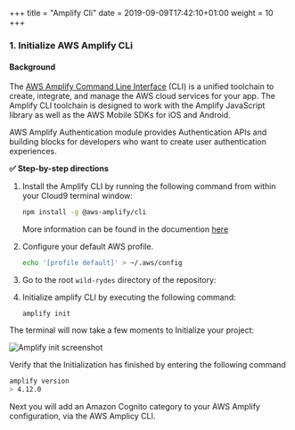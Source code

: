 +++
title = "Amplify Cli"
date = 2019-09-09T17:42:10+01:00
weight = 10
+++

### 1. Initialize AWS Amplify CLi

#### Background


The [AWS Amplify Command Line Interface][aws-amplify-cli] (CLI) is a unified toolchain to create, integrate, and manage the AWS cloud services for your app. The Amplify CLI toolchain is designed to work with the Amplify JavaScript library as well as the AWS Mobile SDKs for iOS and Android. 


AWS Amplify Authentication module provides Authentication APIs and building blocks for developers who want to create user authentication experiences.

**:white_check_mark: Step-by-step directions**

1. Install the Amplify CLI by running the following command from within your Cloud9 terminal window:
    ```bash
    npm install -g @aws-amplify/cli
    ```

    More information can be found in the documention  [here][amplify-install-cli]

1. Configure your default AWS profile.

    ```bash
    echo '[profile default]' > ~/.aws/config
    ```

1. Go to the root `wild-rydes` directory of the repository:

   
 1. Initialize amplify CLI by executing the following command:
    ```
    amplify init
    ```

The terminal will now take a few moments to Initialize your project:

![Amplify init screenshot](/images/wildrydes/amplify-init.png)

Verify that the Initialization has finished by entering the following command

```bash
amplify version
> 4.12.0
```

Next you will add an Amazon Cognito category to your AWS Amplify configuration, via the AWS Amplicy CLI.

[amplify-install-cli]: https://github.com/aws-amplify/amplify-cli#install-the-cli
[aws-amplify-cli]: https://github.com/aws-amplify/amplify-cli
